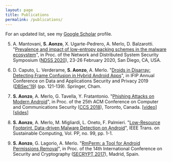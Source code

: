```yaml
---
layout: page
title: Publications
permalink: /publications/
---
```


For an updated list, see my [Google Scholar](https://scholar.google.fr/citations?user=h1RL7s4AAAAJ) profile.

5. A. Mantovani, **S. Aonzo**, X. Ugarte-Pedrero, A. Merlo, D. Balzarotti. "[Prevalence and impact of low-entropy packing schemes in the malware ecosystem](/papers/Prevalence_and_Impact_of_Low-Entropy_Packing_Schemes_in_the_Malware_Ecosystem.pdf)", in Proc. of the Network and Distributed System Security Symposium ([NDSS 2020](https://www.ndss-symposium.org/ndss2020/)), 23-26 February 2020, San Diego, CA, USA.

4. D. Caputo, L. Verderame, **S. Aonzo**, A. Merlo. "[Droids in Disarray: Detecting Frame Confusion in Hybrid Android Apps](/papers/Droids_in_Disarray_DetectingFrame_ConfusioninHybrid_Android_Apps.pdf)", in IFIP Annual Conference on Data and Applications Security and Privacy 2019 ([DBSec'19](https://dbsec2019.cse.sc.edu/accepted_papers.html)) (pp. 121-139). Springer, Cham.

3. **S. Aonzo**, A. Merlo, G. Tavella, Y. Fratantonio. "[Phishing Attacks on Modern Android](/papers/Phishing_Attacks_on_Modern_Android.pdf)", in Proc. of the 25th ACM Conference on Computer and Communications Security ([CCS 2018](https://www.sigsac.org/ccs/CCS2018/accepted/papers/)), Toronto, Canada. [[video](https://www.youtube.com/watch?v=J1tx4OZ_wMc)] [[slides](https://docs.google.com/presentation/d/1YCQaVhk8Oww9liguba4wiRyGiC8SUlA-Fte7i8F0BTY)]


2. **S. Aonzo**, A. Merlo, M. Migliardi, L. Oneto, F. Palmieri. "[Low-Resource Footprint, Data-driven Malware Detection on Android](/papers/Low-Resource_Footprint,Data-Driven_Malware_Detection_on_Android.pdf)", IEEE Trans. on Sustainable Computing, Vol. PP, no. 99, pp. 1-1.

1. **S. Aonzo**, G. Lagorio, A. Merlo. "[RmPerm: a Tool for Android Permissions Removal](/papers/RmPerm_a_Tool_for_Android_Permissions_Removal.pdf)", in Proc. of the 14th International Conference on Security and Cryptography ([SECRYPT 2017](http://www.icete.org/Abstracts/2017/SECRYPT_2017_Abstracts.htm)), Madrid, Spain.
